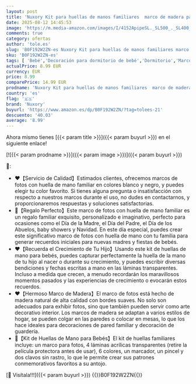 ```yaml
---
layout: post
title: 'Nuxory Kit para huellas de manos familiares  marco de madera para recuerdos artesanales DIY  marco transparente  huellas de manos y pies de bebés'
date: 2025-08-12 14:45:53
image: 'https://m.media-amazon.com/images/I/4152ApipeSL._SL500_._SL400_.jpg'
comments: true
category: ofertas
author: 'tole.es'
slug: 'B0F192W2ZN-es Nuxory Kit para huellas de manos familiares marco de...'
sku: 'B0F192W2ZN-es'
tags: [ 'Bebé','Decoración para dormitorio de bebé','Dormitorio','Marcos de fotos para bebé','bebés','nuxory','🇪🇸', ]
actualPrice: 8.99 EUR
currency: EUR
price: 8.99
comparePrice: 14.99 EUR
prodname: 'Nuxory Kit para huellas de manos familiares  marco de madera para recuerdos artesanales DIY  marco transparente  huellas de manos y pies de bebés'
country: 'es'
flag: '🇪🇸'
brand: 'Nuxory'
buyurl: 'https://www.amazon.es/dp/B0F192W2ZN/?tag=tolees-21'
descuento: '40.03'
average: '8.99'
---
```


Ahora mismo tienes [{{< param title >}}]({{< param buyurl >}}) en el siguiente enlace!

[![{{< param prodname >}}]({{< param image >}})]({{< param buyurl >}})

🔎:

- ❤️【Servicio de Calidad】Estimados clientes, ofrecemos marcos de fotos con huella de mano familiar en colores blanco y negro, y puedes elegir tu color favorito. Si tienes alguna pregunta o insatisfacción con respecto a nuestros marcos durante el uso, no dudes en contactarnos, y proporcionaremos respuestas y soluciones satisfactorias.
- 🎁【Regalo Perfecto】Este marco de fotos con huella de mano familiar es un regalo familiar exquisito, personalizado e imaginativo, perfecto para ocasiones como el Día de la Madre, el Día del Padre, el Día de los Abuelos, baby showers y Navidad. En este día especial, puedes crear este significativo marco de fotos con huella de mano con tu familia para generar recuerdos iniciales para nuevas madres y fiestas de bebés.
- ❤️【Recuerda el Crecimiento de Tu Hijo】Usando este kit de huellas de mano para bebés, puedes capturar perfectamente la huella de la mano de tu hijo al nacer o durante su crecimiento, y puedes escribir diversas bendiciones y fechas escritas a mano en las láminas transparentes. Incluso a medida que crecen, a menudo recordarán los maravillosos momentos pasados y las experiencias de crecimiento o evocarán estos recuerdos.
- ❤️【Hermoso Marco de Madera】El marco de fotos está hecho de madera natural de alta calidad con bordes suaves. No solo son adecuados para exhibir fotos, sino que también pueden servir como arte decorativo interior. Los marcos de madera se adaptan a varios estilos de hogar, se pueden colgar en las paredes o colocar en mesas, lo que los hace ideales para decoraciones de pared familiar y decoración de guardería.
- 👶【Kit de Huellas de Mano para Bebés】El kit de huellas familiares incluye: un marco para fotos, 4 láminas acrílicas transparentes (retire la película protectora antes de usar), 6 colores, un marcador, un pincel y dos clavos sin rastro, lo que le permite crear sus patrones conmemorativos favoritos a su antojo.

[🛒 Visítala!!!]({{< param buyurl >}})
{{<world>}}B0F192W2ZN{{</world>}}
